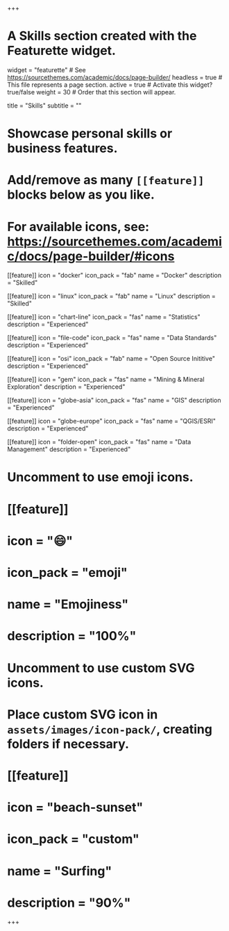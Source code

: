 +++
# A Skills section created with the Featurette widget.
widget = "featurette"  # See https://sourcethemes.com/academic/docs/page-builder/
headless = true  # This file represents a page section.
active = true  # Activate this widget? true/false
weight = 30  # Order that this section will appear.

title = "Skills"
subtitle = ""

# Showcase personal skills or business features.
# 
# Add/remove as many `[[feature]]` blocks below as you like.
# 
# For available icons, see: https://sourcethemes.com/academic/docs/page-builder/#icons

[[feature]]
  icon = "docker"
  icon_pack = "fab"
  name = "Docker"
  description = "Skilled"

[[feature]]
  icon = "linux"
  icon_pack = "fab"
  name = "Linux"
  description = "Skilled"
  
[[feature]]
  icon = "chart-line"
  icon_pack = "fas"
  name = "Statistics"
  description = "Experienced"  
  
[[feature]]
  icon = "file-code"
  icon_pack = "fas"
  name = "Data Standards"
  description = "Experienced"

[[feature]]
  icon = "osi"
  icon_pack = "fab"
  name = "Open Source Inititive"
  description = "Experienced"

[[feature]]
  icon = "gem"
  icon_pack = "fas"
  name = "Mining & Mineral Exploration"
  description = "Experienced"
  
[[feature]]
  icon = "globe-asia"
  icon_pack = "fas"
  name = "GIS"
  description = "Experienced"

[[feature]]
  icon = "globe-europe"
  icon_pack = "fas"
  name = "QGIS/ESRI"
  description = "Experienced"

[[feature]]
  icon = "folder-open"
  icon_pack = "fas"
  name = "Data Management"
  description = "Experienced"

# Uncomment to use emoji icons.
# [[feature]]
#  icon = ":smile:"
#  icon_pack = "emoji"
#  name = "Emojiness"
#  description = "100%"  

# Uncomment to use custom SVG icons.
# Place custom SVG icon in `assets/images/icon-pack/`, creating folders if necessary.
# [[feature]]
#  icon = "beach-sunset"
#  icon_pack = "custom"
#  name = "Surfing"
#  description = "90%"

+++
